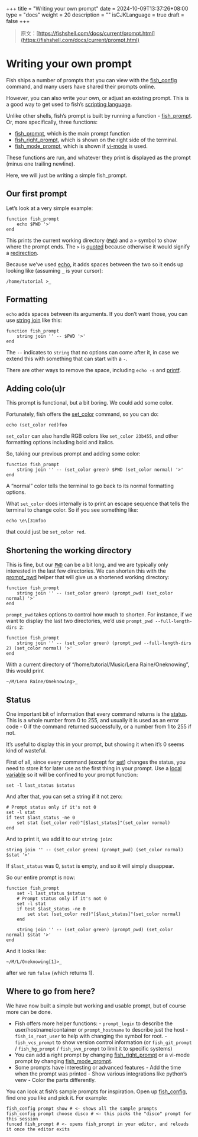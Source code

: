 +++
title = "Writing your own prompt"
date = 2024-10-09T13:37:26+08:00
type = "docs"
weight = 20
description = ""
isCJKLanguage = true
draft = false
+++

> 原文：[https://fishshell.com/docs/current/prompt.html](https://fishshell.com/docs/current/prompt.html)

# Writing your own prompt

Fish ships a number of prompts that you can view with the [fish_config](https://fishshell.com/docs/current/cmds/fish_config.html) command, and many users have shared their prompts online.

However, you can also write your own, or adjust an existing prompt. This is a good way to get used to fish’s [scripting language](https://fishshell.com/docs/current/language.html).

Unlike other shells, fish’s prompt is built by running a function - [fish_prompt](https://fishshell.com/docs/current/cmds/fish_prompt.html). Or, more specifically, three functions:

- [fish_prompt](https://fishshell.com/docs/current/cmds/fish_prompt.html), which is the main prompt function
- [fish_right_prompt](https://fishshell.com/docs/current/cmds/fish_right_prompt.html), which is shown on the right side of the terminal.
- [fish_mode_prompt](https://fishshell.com/docs/current/cmds/fish_mode_prompt.html), which is shown if [vi-mode](https://fishshell.com/docs/current/interactive.html#vi-mode) is used.

These functions are run, and whatever they print is displayed as the prompt (minus one trailing newline).

Here, we will just be writing a simple fish_prompt.

## Our first prompt

Let’s look at a very simple example:

```
function fish_prompt
    echo $PWD '>'
end

```

This prints the current working directory ([`PWD`](https://fishshell.com/docs/current/language.html#envvar-PWD)) and a `>` symbol to show where the prompt ends. The `>` is [quoted](https://fishshell.com/docs/current/language.html#quotes) because otherwise it would signify a [redirection](https://fishshell.com/docs/current/language.html#redirects).

Because we’ve used [echo](https://fishshell.com/docs/current/cmds/echo.html), it adds spaces between the two so it ends up looking like (assuming `_` is your cursor):

```
/home/tutorial >_
```

## Formatting

`echo` adds spaces between its arguments. If you don’t want those, you can use [string join](https://fishshell.com/docs/current/cmds/string-join.html) like this:

```
function fish_prompt
    string join '' -- $PWD '>'
end

```

The `--` indicates to `string` that no options can come after it, in case we extend this with something that can start with a `-`.

There are other ways to remove the space, including `echo -s` and [printf](https://fishshell.com/docs/current/cmds/printf.html).

## Adding colo(u)r

This prompt is functional, but a bit boring. We could add some color.

Fortunately, fish offers the [set_color](https://fishshell.com/docs/current/cmds/set_color.html) command, so you can do:

```
echo (set_color red)foo

```

`set_color` can also handle RGB colors like `set_color 23b455`, and other formatting options including bold and italics.

So, taking our previous prompt and adding some color:

```
function fish_prompt
    string join '' -- (set_color green) $PWD (set_color normal) '>'
end

```

A “normal” color tells the terminal to go back to its normal formatting options.

What `set_color` does internally is to print an escape sequence that tells the terminal to change color. So if you see something like:

```
echo \e\[31mfoo

```

that could just be `set_color red`.

## Shortening the working directory

This is fine, but our [`PWD`](https://fishshell.com/docs/current/language.html#envvar-PWD) can be a bit long, and we are typically only interested in the last few directories. We can shorten this with the [prompt_pwd](https://fishshell.com/docs/current/cmds/prompt_pwd.html) helper that will give us a shortened working directory:

```
function fish_prompt
    string join '' -- (set_color green) (prompt_pwd) (set_color normal) '>'
end

```

`prompt_pwd` takes options to control how much to shorten. For instance, if we want to display the last two directories, we’d use `prompt_pwd --full-length-dirs 2`:

```
function fish_prompt
    string join '' -- (set_color green) (prompt_pwd --full-length-dirs 2) (set_color normal) '>'
end

```

With a current directory of “/home/tutorial/Music/Lena Raine/Oneknowing”, this would print

```
~/M/Lena Raine/Oneknowing>_
```

## Status

One important bit of information that every command returns is the [status](https://fishshell.com/docs/current/language.html#variables-status). This is a whole number from 0 to 255, and usually it is used as an error code - 0 if the command returned successfully, or a number from 1 to 255 if not.

It’s useful to display this in your prompt, but showing it when it’s 0 seems kind of wasteful.

First of all, since every command (except for [set](https://fishshell.com/docs/current/cmds/set.html)) changes the status, you need to store it for later use as the first thing in your prompt. Use a [local variable](https://fishshell.com/docs/current/language.html#variables-scope) so it will be confined to your prompt function:

```
set -l last_status $status

```

And after that, you can set a string if it not zero:

```
# Prompt status only if it's not 0
set -l stat
if test $last_status -ne 0
    set stat (set_color red)"[$last_status]"(set_color normal)
end

```

And to print it, we add it to our `string join`:

```
string join '' -- (set_color green) (prompt_pwd) (set_color normal) $stat '>'

```

If `$last_status` was 0, `$stat` is empty, and so it will simply disappear.

So our entire prompt is now:

```
function fish_prompt
    set -l last_status $status
    # Prompt status only if it's not 0
    set -l stat
    if test $last_status -ne 0
        set stat (set_color red)"[$last_status]"(set_color normal)
    end

    string join '' -- (set_color green) (prompt_pwd) (set_color normal) $stat '>'
end

```

And it looks like:

```
~/M/L/Oneknowing[1]>_
```

after we run `false` (which returns 1).

## Where to go from here?

We have now built a simple but working and usable prompt, but of course more can be done.

- Fish offers more helper functions: - `prompt_login` to describe the user/hostname/container or `prompt_hostname` to describe just the host - `fish_is_root_user` to help with changing the symbol for root. - `fish_vcs_prompt` to show version control information (or `fish_git_prompt` / `fish_hg_prompt` / `fish_svn_prompt` to limit it to specific systems)
- You can add a right prompt by changing [fish_right_prompt](https://fishshell.com/docs/current/cmds/fish_right_prompt.html) or a vi-mode prompt by changing [fish_mode_prompt](https://fishshell.com/docs/current/cmds/fish_mode_prompt.html).
- Some prompts have interesting or advanced features - Add the time when the prompt was printed - Show various integrations like python’s venv - Color the parts differently.

You can look at fish’s sample prompts for inspiration. Open up [fish_config](https://fishshell.com/docs/current/cmds/fish_config.html), find one you like and pick it. For example:

```
fish_config prompt show # <- shows all the sample prompts
fish_config prompt choose disco # <- this picks the "disco" prompt for this session
funced fish_prompt # <- opens fish_prompt in your editor, and reloads it once the editor exits
```

